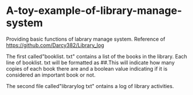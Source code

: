 # A-toy-example-of-library-manage-system
Providing basic functions of labrary manage system. Reference of https://github.com/Darcy382/Library_log

The first called"booklist. txt" contains a list of the books in the library. Each line of booklist. txt will be formatted as
<name of book>#<number of copies >#<important>.This will indicate how many copies of each book there are and a boolean value indicating if it is considered an important book or not.

The second file called"librarylog txt" ontains a log of library activities.
